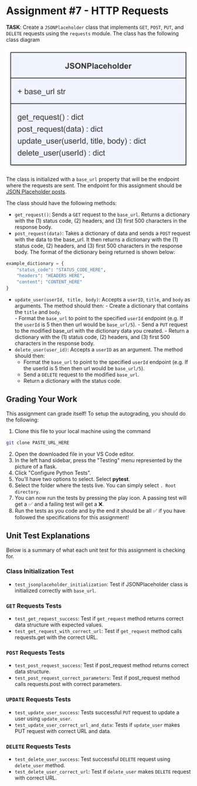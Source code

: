 # Assignment #7 - HTTP Requests

**TASK**: Create a `JSONPlaceholder` class that implements `GET`, `POST`, `PUT`, and `DELETE` requests using the `requests` module. The class has the following class diagram

![Assignment Class Diagram](./ClassDiagram.png)

The class is initialized with a `base_url` property that will be the endpoint where the requests are sent. The endpoint for this assignment should be [JSON Placeholder posts](https://jsonplaceholder.typicode.com/posts).

The class should have the following methods:
- `get_request()`: Sends a `GET` request to the `base_url`. Returns a dictionary with the (1) status code, (2) headers, and (3) first 500 characters in the response body.
- `post_request(data)`: Takes a dictionary of data and sends a `POST` request with the data to the base_url. It then returns a dictionary with the (1) status code, (2) headers, and (3) first 500 characters in the response body. The format of the dictionary being returned is shown below:
```python
example_dictionary = { 
    "status_code": "STATUS_CODE_HERE", 
    "headers": "HEADERS HERE", 
    "content": "CONTENT_HERE" 
}
```
- `update_user(userId, title, body)`: Accepts a `userID`, `title`, and `body` as arguments. The method should then:
        - Create a dictionary that contains the `title` and `body`.  
        - Format the `base_url` to point to the specified `userId` endpoint (e.g. If the `userId` is 5 then then url would be `base_url/5`). 
        - Send a `PUT` request to the modified base_url with the dictionary data you created.
        - Return a dictionary with the (1) status code, (2) headers, and (3) first 500 characters in the response body.
- `delete_user(user_id)`: Accepts a `userID` as an argument. The method should then:
    - Format the `base_url` to point to the specified `userId` endpoint (e.g. If the userId is 5 then then url would be `base_url/5`). 
    - Send a `DELETE` request to the modified `base_url`.
    - Return a dictionary with the status code.

## Grading Your Work
This assignment can grade itself! To setup the autograding, you should do the following:
1. Clone this file to your local machine using the command
```bash
git clone PASTE_URL_HERE
```
2. Open the downloaded file in your VS Code editor.
3. In the left hand sidebar, press the "Testing" menu represented by the picture of a flask.
4. Click "Configure Python Tests".
5. You'll have two options to select. Select **pytest**.
6. Select the folder where the tests live. You can simply select `. Root directory`.
7. You can now run the tests by pressing the play icon. A passing test will get a ✅ and a failing test will get a ❌.
8. Run the tests as you code and by the end it should be all ✅ if you have followed the specifications for this assignment!

## Unit Test Explanations

Below is a summary of what each unit test for this assignment is checking for.

### Class Initialization Test
- `test_jsonplaceholder_initialization`: Test if JSONPlaceholder class is initialized correctly with `base_url`.

### `GET` Requests Tests
- `test_get_request_success`: Test if `get_request` method returns correct data structure with expected values.
- `test_get_request_with_correct_url`: Test if `get_request` method calls requests.get with the correct URL.

### `POST` Requests Tests
- `test_post_request_success`: Test if post_request method returns correct data structure.
- `test_post_request_correct_parameters`: Test if post_request method calls requests.post with correct parameters.

### `UPDATE` Requests Tests
- `test_update_user_success`: Tests successful `PUT` request to update a user using `update_user`.
- `test_update_user_correct_url_and_data`: Tests if `update_user` makes PUT request with correct URL and data.

### `DELETE` Requests Tests
- `test_delete_user_success`: Test successful `DELETE` request using `delete_user` method.
- `test_delete_user_correct_url`: Test if `delete_user` makes `DELETE` request with correct URL.